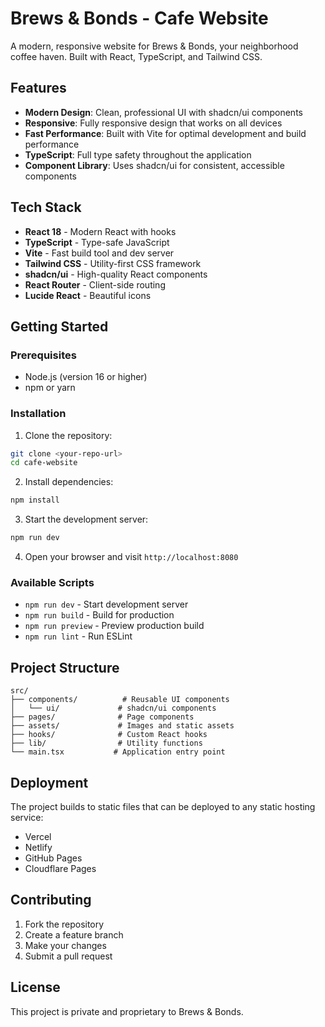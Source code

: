 # Brews & Bonds - Cafe Website

A modern, responsive website for Brews & Bonds, your neighborhood coffee haven. Built with React, TypeScript, and Tailwind CSS.

## Features

- **Modern Design**: Clean, professional UI with shadcn/ui components
- **Responsive**: Fully responsive design that works on all devices
- **Fast Performance**: Built with Vite for optimal development and build performance
- **TypeScript**: Full type safety throughout the application
- **Component Library**: Uses shadcn/ui for consistent, accessible components

## Tech Stack

- **React 18** - Modern React with hooks
- **TypeScript** - Type-safe JavaScript
- **Vite** - Fast build tool and dev server
- **Tailwind CSS** - Utility-first CSS framework
- **shadcn/ui** - High-quality React components
- **React Router** - Client-side routing
- **Lucide React** - Beautiful icons

## Getting Started

### Prerequisites

- Node.js (version 16 or higher)
- npm or yarn

### Installation

1. Clone the repository:
```bash
git clone <your-repo-url>
cd cafe-website
```

2. Install dependencies:
```bash
npm install
```

3. Start the development server:
```bash
npm run dev
```

4. Open your browser and visit `http://localhost:8080`

### Available Scripts

- `npm run dev` - Start development server
- `npm run build` - Build for production
- `npm run preview` - Preview production build
- `npm run lint` - Run ESLint

## Project Structure

```
src/
├── components/          # Reusable UI components
│   └── ui/             # shadcn/ui components
├── pages/              # Page components
├── assets/             # Images and static assets
├── hooks/              # Custom React hooks
├── lib/                # Utility functions
└── main.tsx           # Application entry point
```

## Deployment

The project builds to static files that can be deployed to any static hosting service:

- Vercel
- Netlify
- GitHub Pages
- Cloudflare Pages

## Contributing

1. Fork the repository
2. Create a feature branch
3. Make your changes
4. Submit a pull request

## License

This project is private and proprietary to Brews & Bonds.